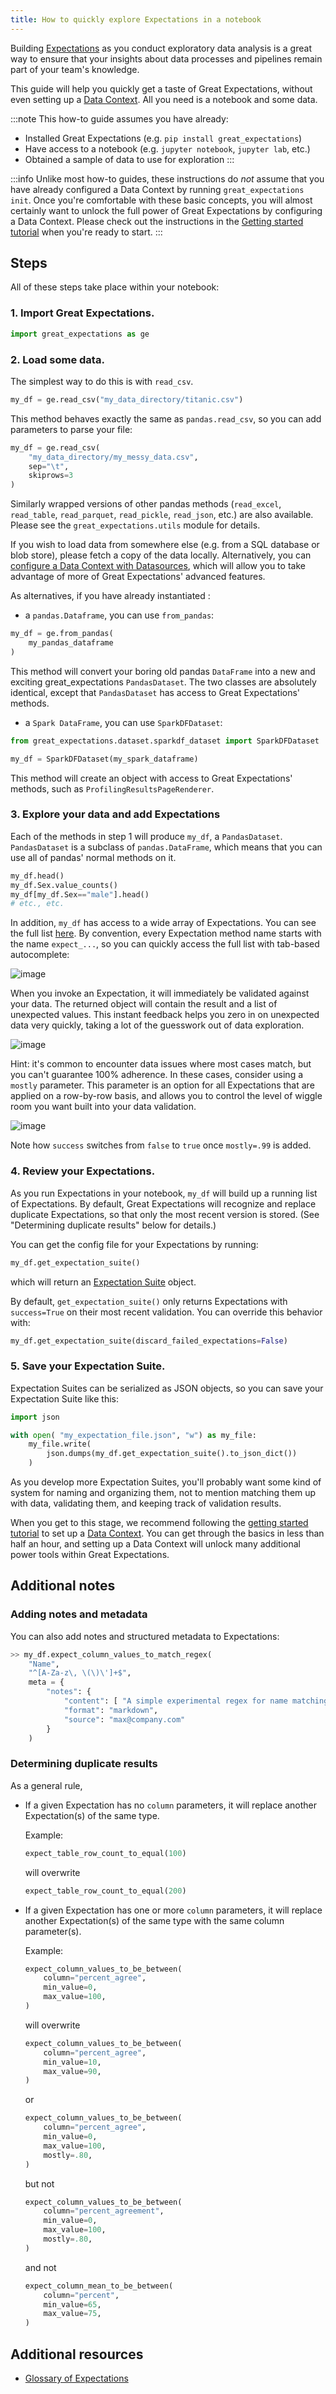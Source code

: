 ```yaml
---
title: How to quickly explore Expectations in a notebook
---
```


Building [Expectations](../../reference/expectations/expectations.md) as you conduct exploratory data analysis is a great way to ensure that your insights about data processes and pipelines remain part of your team's knowledge.

This guide will help you quickly get a taste of Great Expectations, without even setting up a [Data Context](../../reference/data_context.md). All you need is a notebook and some data.

:::note This how-to guide assumes you have already:
- Installed Great Expectations (e.g. `pip install great_expectations`)
- Have access to a notebook (e.g. `jupyter notebook`, `jupyter lab`, etc.)
- Obtained a sample of data to use for exploration
:::

:::info
Unlike most how-to guides, these instructions do *not* assume that you have already configured a Data Context by running `great_expectations init`. Once you're comfortable with these basic concepts, you will almost certainly want to unlock the full power of Great Expectations by configuring a Data Context. Please check out the instructions in the [Getting started tutorial](../../tutorials/getting_started/intro.md) when you're ready to start.
:::

## Steps

All of these steps take place within your notebook:

### 1. Import Great Expectations.

```python
import great_expectations as ge
```

### 2. Load some data.

The simplest way to do this is with `read_csv`.

```python
my_df = ge.read_csv("my_data_directory/titanic.csv")
```

This method behaves exactly the same as `pandas.read_csv`, so you can add parameters to parse your file:

```python
my_df = ge.read_csv(
    "my_data_directory/my_messy_data.csv",
    sep="\t",
    skiprows=3
)
```

Similarly wrapped versions of other pandas methods (`read_excel`, `read_table`, `read_parquet`, `read_pickle`, `read_json`, etc.) are also available. Please see the `great_expectations.utils` module for details.

If you wish to load data from somewhere else (e.g. from a SQL database or blob store), please fetch a copy of the data locally. Alternatively, you can [configure a Data Context with Datasources](../../tutorials/getting_started/connect_to_data.md), which will allow you to take advantage of more of Great Expectations' advanced features.

As alternatives, if you have already instantiated :

- a `pandas.Dataframe`, you can use `from_pandas`:

```python
my_df = ge.from_pandas(
    my_pandas_dataframe
)
```

This method will convert your boring old pandas `DataFrame` into a new and exciting great_expectations `PandasDataset`. The two classes are absolutely identical, except that `PandasDataset` has access to Great Expectations' methods.

- a `Spark DataFrame`, you can use `SparkDFDataset`:

```python
from great_expectations.dataset.sparkdf_dataset import SparkDFDataset

my_df = SparkDFDataset(my_spark_dataframe)
```

This method will create an object with access to Great Expectations' methods, such as `ProfilingResultsPageRenderer`.


### 3. Explore your data and add Expectations

Each of the methods in step 1 will produce `my_df`, a `PandasDataset`. `PandasDataset` is a subclass of `pandas.DataFrame`, which means that you can use all of pandas' normal methods on it.

```python
my_df.head()
my_df.Sex.value_counts()
my_df[my_df.Sex=="male"].head()
# etc., etc. 
```

In addition, `my_df` has access to a wide array of Expectations. You can see the full list [here](../../reference/glossary_of_expectations.md). By convention, every Expectation method name starts with the name `expect_...`, so you can quickly access the full list with tab-based autocomplete:

![image](../images/expectation_autocomplete.gif)

When you invoke an Expectation, it will immediately be validated against your data. The returned object will contain the result and a list of unexpected values. This instant feedback helps you zero in on unexpected data very quickly, taking a lot of the guesswork out of data exploration.

![image](../images/expectation_notebook_interactive_loop.gif)

Hint: it's common to encounter data issues where most cases match, but you can't guarantee 100% adherence. In these cases, consider using a `mostly` parameter. This parameter is an option for all Expectations that are applied on a row-by-row basis, and allows you to control the level of wiggle room you want built into your data validation.


![image](../images/interactive_mostly.gif)


Note how `success` switches from `false` to `true` once `mostly=.99` is added.


### 4. Review your Expectations.

As you run Expectations in your notebook, `my_df` will build up a running list of Expectations. By default, Great Expectations will recognize and replace duplicate Expectations, so that only the most recent version is stored. (See "Determining duplicate results" below for details.)

You can get the config file for your Expectations by running:

```python
my_df.get_expectation_suite()
```

which will return an [Expectation Suite](../../reference/expectation_suite_operations.md) object.

By default, `get_expectation_suite()` only returns Expectations with `success=True` on their most recent validation. You can override this behavior with:

```python
my_df.get_expectation_suite(discard_failed_expectations=False)
```

### 5. Save your Expectation Suite.

Expectation Suites can be serialized as JSON objects, so you can save your Expectation Suite like this:

```python
import json

with open( "my_expectation_file.json", "w") as my_file:
    my_file.write(
        json.dumps(my_df.get_expectation_suite().to_json_dict())
    )
```

As you develop more Expectation Suites, you'll probably want some kind of system for naming and organizing them, not to mention matching them up with data, validating them, and keeping track of validation results.

When you get to this stage, we recommend following the [getting started tutorial](../../tutorials/getting_started/intro.md) to set up a [Data Context](../../reference/data_context.md). You can get through the basics in less than half an hour, and setting up a Data Context will unlock many additional power tools within Great Expectations.
        
## Additional notes

### Adding notes and metadata

You can also add notes and structured metadata to Expectations:

```python
>> my_df.expect_column_values_to_match_regex(
    "Name",
    "^[A-Za-z\, \(\)\']+$",
    meta = {
        "notes": {
            "content": [ "A simple experimental regex for name matching." ],
            "format": "markdown",
            "source": "max@company.com"
        }
    )
```

### Determining duplicate results

As a general rule, 

- If a given Expectation has no `column` parameters, it will replace another Expectation(s) of the same type.

    Example:
    
    ```python
    expect_table_row_count_to_equal(100)
    ``` 
    will overwrite
    
    ```python
    expect_table_row_count_to_equal(200)
    ```
- If a given Expectation has one or more `column` parameters, it will replace another Expectation(s) of the same type with the same column parameter(s).

    Example:

    ```python
    expect_column_values_to_be_between(
        column="percent_agree",
        min_value=0,
        max_value=100,
    )
    ```

    will overwrite
    
    ```python
    expect_column_values_to_be_between(
        column="percent_agree",
        min_value=10,
        max_value=90,
    )
    ```

    or

    ```python
    expect_column_values_to_be_between(
        column="percent_agree",
        min_value=0,
        max_value=100,
        mostly=.80,
    )
    ```

    but not

    ```python
    expect_column_values_to_be_between(
        column="percent_agreement",
        min_value=0,
        max_value=100,
        mostly=.80,
    )
    ```
    
    and not

    ```python
    expect_column_mean_to_be_between(
        column="percent",
        min_value=65,
        max_value=75,
    )
    ```

## Additional resources

- [Glossary of Expectations](../../reference/glossary_of_expectations.md)
